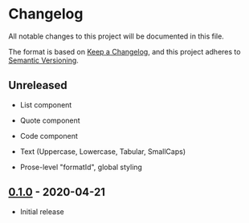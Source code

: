 # Changelog

All notable changes to this project will be documented in this file.

The format is based on [Keep a Changelog](https://keepachangelog.com/en/1.0.0/),
and this project adheres to [Semantic Versioning](https://semver.org/spec/v2.0.0.html).

## Unreleased

- List component

- Quote component

- Code component

- Text (Uppercase, Lowercase, Tabular, SmallCaps)

- Prose-level "formatId", global styling

## [0.1.0](https://github.com/metonym/svelte-prose/releases/tag/v0.1.0) - 2020-04-21

- Initial release
